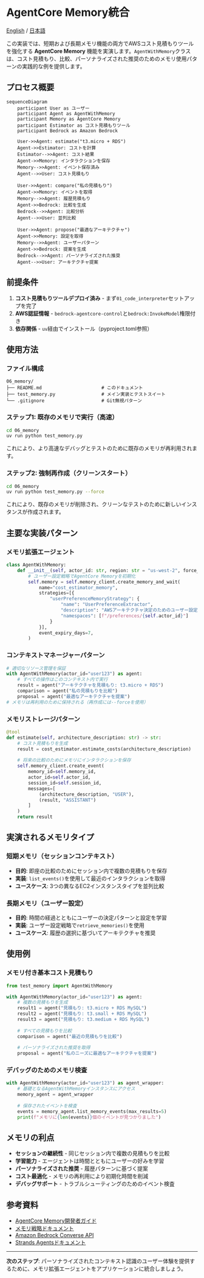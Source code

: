 # AgentCore Memory統合

[English](README.md) / [日本語](README_ja.md)

この実装では、短期および長期メモリ機能の両方でAWSコスト見積もりツールを強化する **AgentCore Memory** 機能を実演します。`AgentWithMemory`クラスは、コスト見積もり、比較、パーソナライズされた推奨のためのメモリ使用パターンの実践的な例を提供します。

## プロセス概要

```mermaid
sequenceDiagram
    participant User as ユーザー
    participant Agent as AgentWithMemory
    participant Memory as AgentCore Memory
    participant Estimator as コスト見積もりツール
    participant Bedrock as Amazon Bedrock

    User->>Agent: estimate("t3.micro + RDS")
    Agent->>Estimator: コストを計算
    Estimator-->>Agent: コスト結果
    Agent->>Memory: インタラクションを保存
    Memory-->>Agent: イベント保存済み
    Agent-->>User: コスト見積もり

    User->>Agent: compare("私の見積もり")
    Agent->>Memory: イベントを取得
    Memory-->>Agent: 履歴見積もり
    Agent->>Bedrock: 比較を生成
    Bedrock-->>Agent: 比較分析
    Agent-->>User: 並列比較

    User->>Agent: propose("最適なアーキテクチャ")
    Agent->>Memory: 設定を取得
    Memory-->>Agent: ユーザーパターン
    Agent->>Bedrock: 提案を生成
    Bedrock-->>Agent: パーソナライズされた推奨
    Agent-->>User: アーキテクチャ提案
```

## 前提条件

1. **コスト見積もりツールデプロイ済み** - まず`01_code_interpreter`セットアップを完了
2. **AWS認証情報** - `bedrock-agentcore-control`と`bedrock:InvokeModel`権限付き
3. **依存関係** - `uv`経由でインストール（pyproject.toml参照）

## 使用方法

### ファイル構成

```
06_memory/
├── README.md                      # このドキュメント
├── test_memory.py                 # メイン実装とテストスイート
└── .gitignore                     # Git無視パターン
```

### ステップ1: 既存のメモリで実行（高速）

```bash
cd 06_memory
uv run python test_memory.py
```

これにより、より高速なデバッグとテストのために既存のメモリが再利用されます。

### ステップ2: 強制再作成（クリーンスタート）

```bash
cd 06_memory
uv run python test_memory.py --force
```

これにより、既存のメモリが削除され、クリーンなテストのために新しいインスタンスが作成されます。

## 主要な実装パターン

### メモリ拡張エージェント

```python
class AgentWithMemory:
    def __init__(self, actor_id: str, region: str = "us-west-2", force_recreate: bool = False):
        # ユーザー設定戦略でAgentCore Memoryを初期化
        self.memory = self.memory_client.create_memory_and_wait(
            name="cost_estimator_memory",
            strategies=[{
                "userPreferenceMemoryStrategy": {
                    "name": "UserPreferenceExtractor",
                    "description": "AWSアーキテクチャ決定のためのユーザー設定を抽出",
                    "namespaces": [f"/preferences/{self.actor_id}"]
                }
            }],
            event_expiry_days=7,
        )
```

### コンテキストマネージャーパターン

```python
# 適切なリソース管理を保証
with AgentWithMemory(actor_id="user123") as agent:
    # すべての操作はこのコンテキスト内で実行
    result = agent("アーキテクチャを見積もり: t3.micro + RDS")
    comparison = agent("私の見積もりを比較")
    proposal = agent("最適なアーキテクチャを提案")
# メモリは再利用のために保持される（再作成には--forceを使用）
```

### メモリストレージパターン

```python
@tool
def estimate(self, architecture_description: str) -> str:
    # コスト見積もりを生成
    result = cost_estimator.estimate_costs(architecture_description)
    
    # 将来の比較のためにメモリにインタラクションを保存
    self.memory_client.create_event(
        memory_id=self.memory_id,
        actor_id=self.actor_id,
        session_id=self.session_id,
        messages=[
            (architecture_description, "USER"),
            (result, "ASSISTANT")
        ]
    )
    return result
```

## 実演されるメモリタイプ

### 短期メモリ（セッションコンテキスト）
- **目的**: 即座の比較のためにセッション内で複数の見積もりを保存
- **実装**: `list_events()`を使用して最近のインタラクションを取得
- **ユースケース**: 3つの異なるEC2インスタンスタイプを並列比較

### 長期メモリ（ユーザー設定）
- **目的**: 時間の経過とともにユーザーの決定パターンと設定を学習
- **実装**: ユーザー設定戦略で`retrieve_memories()`を使用
- **ユースケース**: 履歴の選択に基づいてアーキテクチャを推奨

## 使用例

### メモリ付き基本コスト見積もり

```python
from test_memory import AgentWithMemory

with AgentWithMemory(actor_id="user123") as agent:
    # 複数の見積もりを生成
    result1 = agent("見積もり: t3.micro + RDS MySQL")
    result2 = agent("見積もり: t3.small + RDS MySQL") 
    result3 = agent("見積もり: t3.medium + RDS MySQL")
    
    # すべての見積もりを比較
    comparison = agent("最近の見積もりを比較")
    
    # パーソナライズされた推奨を取得
    proposal = agent("私のニーズに最適なアーキテクチャを提案")
```

### デバッグのためのメモリ検査

```python
with AgentWithMemory(actor_id="user123") as agent_wrapper:
    # 基礎となるAgentWithMemoryインスタンスにアクセス
    memory_agent = agent_wrapper
    
    # 保存されたイベントを検査
    events = memory_agent.list_memory_events(max_results=5)
    print(f"メモリに{len(events)}個のイベントが見つかりました")
```

## メモリの利点

- **セッションの継続性** - 同じセッション内で複数の見積もりを比較
- **学習能力** - エージェントは時間とともにユーザーの好みを学習
- **パーソナライズされた推奨** - 履歴パターンに基づく提案
- **コスト最適化** - メモリの再利用により初期化時間を削減
- **デバッグサポート** - トラブルシューティングのためのイベント検査

## 参考資料

- [AgentCore Memory開発者ガイド](https://docs.aws.amazon.com/bedrock-agentcore/latest/devguide/memory.html)
- [メモリ戦略ドキュメント](https://docs.aws.amazon.com/bedrock-agentcore/latest/devguide/memory-strategies.html)
- [Amazon Bedrock Converse API](https://docs.aws.amazon.com/bedrock/latest/userguide/conversation-inference.html)
- [Strands Agentsドキュメント](https://github.com/aws-samples/strands-agents)

---

**次のステップ**: パーソナライズされたコンテキスト認識のユーザー体験を提供するために、メモリ拡張エージェントをアプリケーションに統合しましょう。